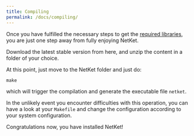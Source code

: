 ```yaml
---
title: Compiling
permalink: /docs/compiling/
---
```


Once you have fulfilled the necessary steps to get the [required libraries](../requirements/), you are just one step away from fully enjoying NetKet.

Download the latest stable version from here, and unzip the content in a folder of your choice.

At this point, just move to the NetKet folder and just do:

```shell
make
```

which will trigger the compilation and generate the executable file `netket`.

In the unlikely event you encounter difficulties with this operation, you can have a look at your `Makefile` and change
the configuration according to your system configuration.

Congratulations now, you have installed NetKet! 
